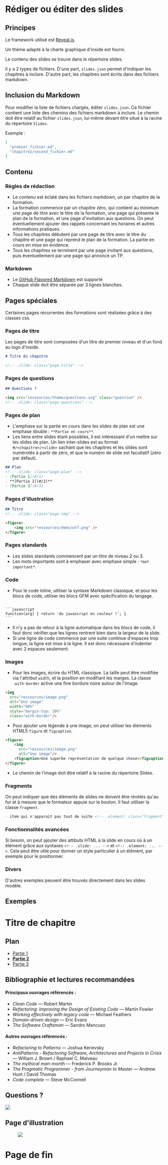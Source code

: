 # Rédiger ou éditer des slides

<!-- .slide: class="page-title" -->



## Principes

Le framework utilisé est [Reveal.js](https://github.com/hakimel/reveal.js).

Un thème adapté à la charte graphique d'inside est fourni.

Le contenu des slides se trouve dans le répertoire slides.

Il y a 2 types de fichiers. D'une part, `slides.json` permet d'indiquer les chapitres à inclure. D'autre part, les chapitres sont écrits dans des fichiers markdown.



## Inclusion du Markdown

Pour modifier la liste de fichiers chargés, éditer `slides.json`. Ce fichier contient une liste des chemins des fichiers markdown à inclure. Le chemin doit être relatif au fichier `slides.json`, lui-même devant être situé à la racine du répertoire `Slides`.

Exemple :

```json
[
  "premier_fichier.md",
  "chapitre2/second_fichier.md"
]
```



## Contenu



### Règles de rédaction

- Le contenu est éclaté dans les fichiers markdown, un par chapitre de la formation.
- La formation commence par un chapitre zéro, qui contient au minimum une page de titre avec le titre de la formation, une page qui présente le plan de la formation, et une page d'invitation aux questions. On peut éventuellement ajouter des rappels concernant les horaires et autres informations pratiques.
- Tous les chapitres débutent par une page de titre avec le titre du chapitre et une page qui reprend le plan de la formation. La partie en cours en mise en évidence.
- Tous les chapitres se terminent par une page invitant aux questions, puis éventuellement par une page qui annonce un TP.



### Markdown

- Le [GitHub Flavored Markdown](https://help.github.com/articles/github-flavored-markdown) est supporté
- Chaque slide doit être séparée par 3 lignes blanches.



## Pages spéciales

Certaines pages récurrentes des formations sont réalisées grâce à des classes css.



### Pages de titre

Les pages de titre sont composées d'un titre de premier niveau et d'un fond au logo d'inside.

```markdown
# Titre du chapitre

<!-- .slide: class="page-title" -->
```



### Pages de questions


```markdown
## Questions ?

<img src="ressources/theme/questions.svg" class="question" />
<!-- .slide: class="page-questions" -->
```



### Pages de plan

- L'emphase sur la partie en cours dans les slides de plan est une emphase double : `**Partie en cours**`.
- Les liens entre slides étant possibles, il est intéressant d'un mettre sur les slides de plan. Un lien inter-slides est au format `#/<chapitre>/<slide>` sachant que les chapitres et les slides sont numérotés à partir de zéro, et que le numéro de slide est facultatif (zéro par défaut).

```markdown
## Plan
<!-- .slide: class="page-plan" -->
- [Partie 1](#/1)
- **[Partie 2](#/2)**
- [Partie 3](#/3)
```



### Pages d'illustration

```markdown
## Titre
<!-- .slide: class="page-img" -->

<figure>
	<img src="ressources/demo/wtf.png" />
</figure>
```



### Pages standards

- Les slides standards commencent par un titre de niveau 2 ou 3.
- Les mots importants sont à emphaser avec emphase simple : `*mot important*`.



### Code

- Pour le code inline, utiliser la syntaxe Markdown classique, et pour les blocs de code, utiliser les blocs GFM avec spécification du langage.

<pre><code>
```javascript
function(arg) { return 'du javascript en couleur !'; }
```
</code></pre>

- Il n'y a pas de retour à la ligne automatique dans les blocs de code, il faut donc vérifier que les lignes rentrent bien dans la largeur de la slide.
- Si une ligne de code commence par une suite continue d'espaces trop longue, la ligne est mise à la ligne. Il est donc nécessaire d'indenter avec 2 espaces seulement.



### Images

- Pour les images, écrire du HTML classique. La taille peut être modifiée via l'attribut `width`, et la position en modifiant les marges. La classe `.with-border` active une fine bordure noire autour de l'image.

```html
<img
  src="ressources/image.png"
  alt="Une image"
  width="90%"
  style="margin-top: 10%"
  class="with-border"/>
```

- Pour ajouter une légende à une image, on peut utiliser les éléments HTML5 `figure` et `figcaption`.

```html
<figure>
    <img
      src="ressources/image.png"
      alt="Une image"/>
    <figcaption>Une superbe représentation de quelque chose</figcaption>
</figure>
```

- Le chemin de l'image doit être relatif à la racine du répertoire Slides.



### Fragments

On peut indiquer que des éléments de slides ne doivent être révélés qu'au fur et à mesure que le formateur appuie sur le bouton. Il faut utiliser la classe `fragment`.

```markdown
- item qui n'apparait pas tout de suite <!-- .element: class="fragment" -->
```



### Fonctionnalités avancées

Si besoin, on peut ajouter des attibuts HTML à la slide en cours où à un élément grâce aux syntaxes `<!-- .slide: ... -->` et `<!-- .element: ... -->`. Cela peut être utile pour donner un style particulier à un élément, par exemple pour le positionner.



### Divers

D'autres exemples peuvent être trouvés directement dans les slides modèle.



## Exemples



# Titre de chapitre

<!-- .slide: class="page-title" -->



## Plan
<!-- .slide: class="page-plan" -->
- [Partie 1](#/1)
- **[Partie 2](#/2)**
- [Partie 3](#/3)



## Bibliographie et lectures recommandées
<!-- .slide: class="page-biblio" -->

#### Principaux ouvrages référencés :

- *Clean Code* &mdash; Robert Martin
- *Refactoring: Improving the Design of Existing Code* &mdash; Martin Fowler
- *Working effectively with legacy code* &mdash; Michael Feathers
- *Domain-driven design* &mdash; Eric Evans
- *The Software Craftsman* &mdash; Sandro Mancuso

#### Autres ouvrages référencés :

- *Refactoring to Patterns* &mdash; Joshua Kerievsky
- *AntiPatterns - Refactoring Software, Architectures and Projects in Crisis* &mdash; William J. Brown / Raphael C. Malveau
- *The mythical man-month* &mdash; Frederick P. Brooks Jr.
- *The Pragmatic Programmer - from Journeyman to Master* &mdash; Andrew Hunt / David Thomas
- *Code complete* &mdash; Steve McConnell




## Questions ?

<img src="ressources/theme/questions.svg" class="question" />
<!-- .slide: class="page-questions" -->



## Page d'illustration
<!-- .slide: class="page-img" -->

<figure>
	<img src="ressources/demo/wtf.png" />
</figure>



# Page de fin
<!-- .slide: class="page-last" -->
